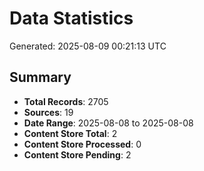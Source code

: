 # Data Statistics

Generated: 2025-08-09 00:21:13 UTC

## Summary

- **Total Records**: 2705
- **Sources**: 19
- **Date Range**: 2025-08-08 to 2025-08-08
- **Content Store Total**: 2
- **Content Store Processed**: 0
- **Content Store Pending**: 2
